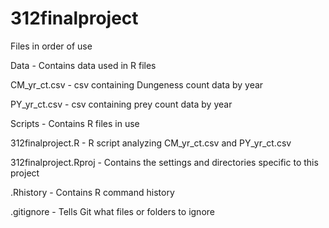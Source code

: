 # 312finalproject
Files in order of use


Data - Contains data used in R files

CM_yr_ct.csv - csv containing Dungeness count data by year

PY_yr_ct.csv - csv containing prey count data by year



Scripts - Contains R files in use

312finalproject.R - R script analyzing CM_yr_ct.csv and PY_yr_ct.csv



312finalproject.Rproj - Contains the settings and directories specific to this project



.Rhistory - Contains R command history 



.gitignore - Tells Git what files or folders to ignore